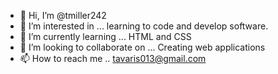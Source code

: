 - 👋 Hi, I’m @tmiller242
- 👀 I’m interested in ... learning to code and develop software.  
- 🌱 I’m currently learning ... HTML and CSS
- 💞️ I’m looking to collaborate on ... Creating web applications 
- 📫 How to reach me .. tavaris013@gmail.com
<!---
tmiller242/tmiller242 is a ✨ special ✨ repository because its `README.md` (this file) appears on your GitHub profile.
You can click the Preview link to take a look at your changes.
--->
